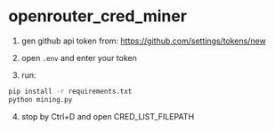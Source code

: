 # openrouter_cred_miner

1. gen github api token from: https://github.com/settings/tokens/new

2. open `.env` and enter your token

3. run:

```bash
pip install -r requirements.txt
python mining.py
```

4. stop by Ctrl+D and open CRED_LIST_FILEPATH
